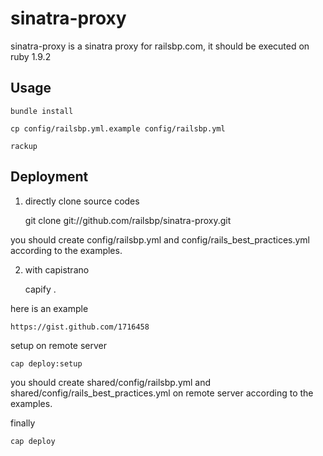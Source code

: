 sinatra-proxy
=============

sinatra-proxy is a sinatra proxy for railsbp.com, it should be executed on ruby 1.9.2

Usage
-----

    bundle install

    cp config/railsbp.yml.example config/railsbp.yml

    rackup

Deployment
----------

1. directly clone source codes

    git clone git://github.com/railsbp/sinatra-proxy.git

you should create config/railsbp.yml and config/rails_best_practices.yml according to the examples.

2. with capistrano

    capify .

here is an example

    https://gist.github.com/1716458

setup on remote server

    cap deploy:setup

you should create shared/config/railsbp.yml and shared/config/rails_best_practices.yml on remote server according to the examples.

finally

    cap deploy

